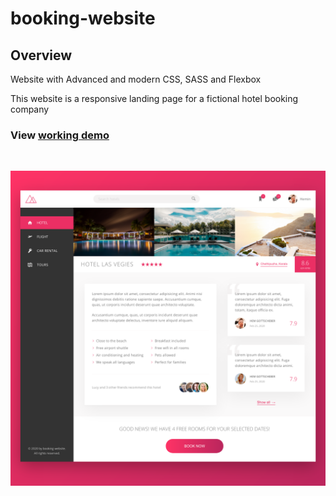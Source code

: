 # booking-website

## Overview

Website with Advanced and modern CSS, SASS and Flexbox

This website is a responsive landing page for a fictional hotel booking company

### View [working demo](https://admiring-edison-ceeb2e.netlify.app/)

<br>

![booking-website](./images/portfolio.png)
